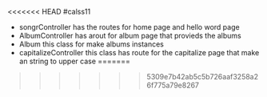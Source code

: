 <<<<<<< HEAD
#calss11
* songrController has the routes for home page and hello word page
* AlbumController has arout for album page that provieds the albums
* Album this class for make albums instances 
* capitalizeController this class has route for the capitalize page that make an string to upper case
=======
>>>>>>> 5309e7b42ab5c5b726aaf3258a26f775a79e8267

